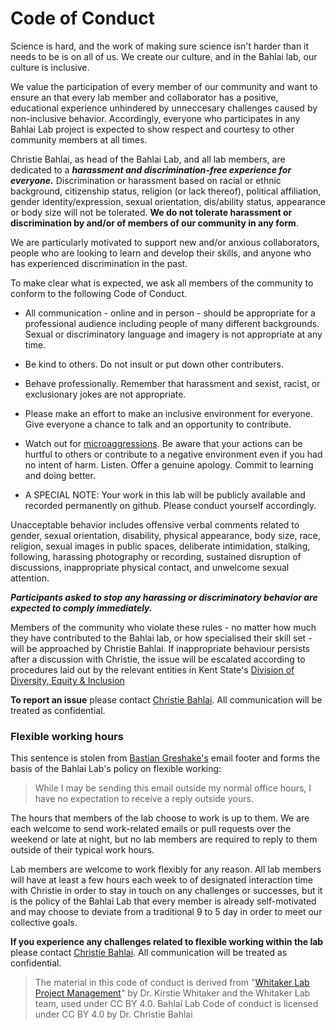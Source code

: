 # Code of Conduct

Science is hard, and the work of making sure science isn't harder than it needs to be is on all of us. We create our culture, and in the Bahlai lab, our culture is inclusive.

We value the participation of every member of our community and want to ensure an that every lab member and collaborator has a positive, educational experience unhindered by unneccesary challenges caused by non-inclusive behavior. Accordingly, everyone who participates in any Bahlai Lab project is expected to show respect and courtesy to other community members at all times.

Christie Bahlai, as head of the Bahlai Lab, and all lab members, are dedicated to a ***harassment and discrimination-free experience for everyone.*** Discrimination or harassment based on racial or ethnic background, citizenship status, religion (or lack thereof), political affiliation, gender identity/expression, sexual orientation, dis/ability status, appearance or body size will not be tolerated.  **We do not tolerate harassment or discrimination by and/or of members of our community in any form**. 

We are particularly motivated to support new and/or anxious collaborators, people who are looking to learn and develop their skills, and anyone who has experienced discrimination in the past. 

To make clear what is expected, we ask all members of the community to conform to the following Code of Conduct.

* All communication - online and in person - should be appropriate for a professional audience including people of many different backgrounds. Sexual or discriminatory language and imagery is not appropriate at any time.

* Be kind to others. Do not insult or put down other contributers.

* Behave professionally. Remember that harassment and sexist, racist, or exclusionary jokes are not appropriate.

* Please make an effort to make an inclusive environment for everyone. Give everyone a chance to talk and an opportunity to contribute.

* Watch out for [microaggressions](https://en.wikipedia.org/wiki/Microaggression). Be aware that your actions can be hurtful to others or contribute to a negative environment even if you had no intent of harm. Listen. Offer a genuine apology. Commit to learning and doing better.

* A SPECIAL NOTE: Your work in this lab will be publicly available and recorded permanently on github. Please conduct yourself accordingly.

Unacceptable behavior includes offensive verbal comments related to gender, sexual orientation, disability, physical appearance, body size, race, religion, sexual images in public spaces, deliberate intimidation, stalking, following, harassing photography or recording, sustained disruption of discussions, inappropriate physical contact, and unwelcome sexual attention.

***Participants asked to stop any harassing or discriminatory behavior are expected to comply immediately.***

Members of the community who violate these rules - no matter how much they have contributed to the Bahlai lab, or how specialised their skill set - will be approached by Christie Bahlai. If inappropriate behaviour persists after a discussion with Christie, the issue will be escalated according to procedures laid out by the relevant entities in Kent State's [Division of Diversity, Equity & Inclusion](https://www.kent.edu/diversity/support-services-students-staff-and-faculty)

**To report an issue** please contact [Christie Bahlai](https://github.com/cbahlai). All communication will be treated as confidential.

### Flexible working hours

This sentence is stolen from [Bastian Greshake's](https://github.com/gedankenstuecke) email footer and forms the basis of the Bahlai Lab's policy on flexible working:

> While I may be sending this email outside my normal office hours, I have no expectation to receive a reply outside yours.

The hours that members of the lab choose to work is up to them. We are each welcome to send work-related emails or pull requests over the weekend or late at night, but no lab members are required to reply to them outside of their typical work hours.

Lab members are welcome to work flexibly for any reason. All lab members will have at least a few hours each week to of designated interaction time with Christie in order to stay in touch on any challenges or successes, but it is the policy of the Bahlai Lab that every member is already self-motivated and may choose to deviate from a traditional 9 to 5 day in order to meet our collective goals.

**If you experience any challenges related to flexible working within the lab** please contact [Christie Bahlai](https://github.com/cbahlai). All communication will be treated as confidential.

> The material in this code of conduct is derived from "[Whitaker Lab Project Management](https://github.com/WhitakerLab/WhitakerLabProjectManagement)" by Dr. Kirstie Whitaker and the Whitaker Lab team, used under CC BY 4.0. Bahlai Lab Code of conduct is licensed under CC BY 4.0 by Dr. Christie Bahlai
